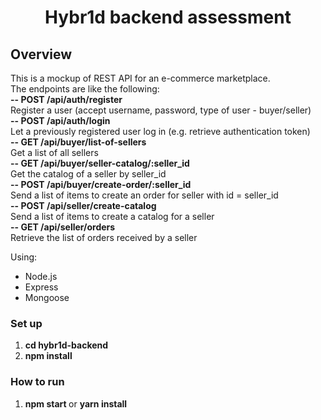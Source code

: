 <h1 align='center'>Hybr1d backend assessment</h1>

## Overview
This is a mockup of REST API for an e-commerce marketplace. <br/>
The endpoints are like the following:<br/>
<b> -- POST /api/auth/register </b> <br/>
  Register a user (accept username, password, type of user - buyer/seller) <br/>
<b> -- POST /api/auth/login </b> <br/>
  Let a previously registered user log in (e.g. retrieve authentication token) <br/>
<b> -- GET /api/buyer/list-of-sellers </b> <br/>
  Get a list of all sellers <br/>
<b> -- GET /api/buyer/seller-catalog/:seller_id </b> <br/>
  Get the catalog of a seller by seller_id <br/>
<b> -- POST /api/buyer/create-order/:seller_id </b> <br/>
  Send a list of items to create an order for seller with id = seller_id <br/>
<b> -- POST /api/seller/create-catalog </b> <br/>
  Send a list of items to create a catalog for a seller <br/>
<b> -- GET /api/seller/orders </b> <br/>
  Retrieve the list of orders received by a seller <br/>


Using:
- Node.js
- Express
- Mongoose

### Set up
1. <b> cd hybr1d-backend </b>
2. <b> npm install </b>

### How to run
1. <b> npm start </b> or <b> yarn install </b>
